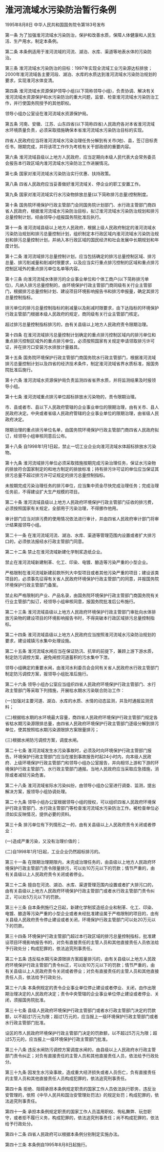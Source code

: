 # 淮河流域水污染防治暂行条例

1995年8月8日 中华人民共和国国务院令第183号发布　

第一条 为了加强淮河流域水污染防治，保护和改善水质，保障人体健康和人民生活、生产用水，制定本条例。

第二条 本条例适用于淮河流域的河流、湖泊、水库、渠道等地表水体的污染防治。

第三条 淮河流域水污染防治的目标：1997年实现全流域工业污染源达标排放；2000年淮河流域各主要河段、湖泊、水库的水质达到淮河流域水污染防治规划的要求，实现淮河水体变清。

第四条 淮河流域水资源保护领导小组(以下简称领导小组)，负责协调、解决有关淮河流域水资源保护和水污染防治的重大问题，监督、检查淮河流域水污染防治工作，并行使国务院授予的其他职权。

领导小组办公室设在淮河流域水资源保护局。

第五条 河南、安徽、江苏、山东四省(以下简称四省)人民政府各对本省淮河流域水环境质量负责，必须采取措施确保本省淮河流域水污染防治目标的实现。

四省人民政府应当将淮河流域水污染治理任务分解到有关市(地)、县，签订目标责任书，限期完成，并将该项工作作为考核有关干部政绩的重要内容。

第六条 淮河流域县级以上地方人民政府，应当定期向本级人民代表大会常务委员会报告本行政区域内淮河流域水污染防治工作进展情况。

第七条 国家对淮河流域水污染防治实行优惠、扶持政策。

第八条 四省人民政府应当妥善做好淮河流域关、停企业的职工安置工作。

第九条 国家对淮河流域实行水污染物排放总量(以下简称排污总量)控制制度。

第十条 国务院环境保护行政主管部门会同国务院计划部门、水行政主管部门商四省人民政府，根据淮河流域水污染防治目标，拟订淮河流域水污染防治规划和排污总量控制计划，经由领导小组报国务院批准后执行。

第十一条 淮河流域县级以上地方人民政府，根据上级人民政府制定的淮河流域水污染防治规划和排污总量控制计划，组织制定本行政区域内淮河流域水污染防治规划和排污总量控制计划，并纳入本行政区域的国民经济和社会发展中长期规划和年度计划。

第十二条 淮河流域排污总量控制计划，应当包括确定的排污总量控制区域、排污总量、排污削减量和削减时限要求，以及应当实行重点排污控制的区域和重点排污控制区域外的重点排污单位名单等内容。

第十三条 向淮河流域水体排污的企业事业单位和个体工商户(以下简称排污单位)，凡纳入排污总量控制的，由环境保护行政主管部门商同级有关行业主管部门，根据排污总量控制计划、建设项目环境影响报告书和排污申报量，确定其排污总量控制指标。

排污单位的排污总量控制指标的削减量以及削减时限要求，由下达指标的环境保护行政主管部门根据本级人民政府的规定，商同级有关行业主管部门核定。

超过排污总量控制指标排污的，由有关县级以上地方人民政府责令限期治理。

第十四条 在淮河流域排污总量控制计划确定的重点排污控制区域内的排污单位和重点排污控制区域外的重点排污单位，必须按照国家有关规定申请领取排污许可证，并在排污口安装污水排放计量器具。

第十五条 国务院环境保护行政主管部门商国务院水行政主管部门，根据淮河流域排污总量控制计划以及四省的经济技术条件，制定淮河流域省界水质标准，报国务院批准后施行。

第十六条 淮河流域水资源保护局负责监测四省省界水质，并将监测结果及时报领导小组。

第十七条 淮河流域重点排污单位超标排放水污染物的，责令限期治理。

市、县或者市、县以下人民政府管辖的企业事业单位的限期治理，由有关市、县人民政府决定。中央或者省级人民政府管辖的企业事业单位的限期治理，由省级人民政府决定。

限期治理的重点排污单位名单，由国务院环境保护行政主管部门商四省人民政府拟订，经领导小组审核同意后公布。

第十八条 自1998年1月1日起，禁止一切工业企业向淮河流域水体超标排放水污染物。

第十九条 淮河流域排污单位必须采取措施按期完成污染治理任务，保证水污染物的排放符合国家制定的和地方制定的排放标准；持有排污许可证的单位应当保证其排污总量不超过排污许可证规定的排污总量控制指标。

未按期完成污染治理任务的排污单位，应当集中资金尽快完成治理任务；完成治理任务前，不得建设扩大生产规模的项目。

第二十条 淮河流域县级以上地方人民政府环境保护行政主管部门征收的排污费，必须按照国家有关规定，全部用于污染治理，不得挪作他用。

审计部门应当对排污费的使用情况依法进行审计，并由四省人民政府审计部门将审计结果报领导小组。

第二十一条 在淮河流域河流、湖泊、水库、渠道等管理范围内设置或者扩大排污口的，必须依法报经水行政主管部门同意。

第二十二条 禁止在淮河流域新建化学制浆造纸企业。

禁止在淮河流域新建制革、化工、印染、电镀、酿造等污染严重的小型企业。

严格限制在淮河流域新建前款所列大中型项目或者其他污染严重的项目；建设该类项目的，必须事先征得有关省人民政府环境保护行政主管部门的同意，并报国务院环境保护行政主管部门备案。

禁止和严格限制的产业、产品名录，由国务院环境保护行政主管部门商国务院有关行业主管部门拟订，经领导小组审核同意，报国务院批准后公布施行。

第二十三条 淮河流域县级以上地方人民政府环境保护行政主管部门审批向水体排放污染物的建设项目的环境影响报告书时，不得突破本行政区域排污总量控制指标。

第二十四条 淮河流域县级以上地方人民政府应当按照淮河流域水污染防治规划的要求，建设城镇污水集中处理设施。

第二十五条 淮河流域水闸应当在保证防汛、抗旱的前提下，兼顾上游下游水质，制定防污调控方案，避免闸控河道蓄积的污水集中下泄。

领导小组确定的重要水闸，由淮河水利委员会会同有关省人民政府水行政主管部门制定防污调控方案，报领导小组批准后施行。

第二十六条 领导小组办公室应当组织四省人民政府环境保护行政主管部门、水行政主管部门等采取下列措施，开展枯水期水污染联合防治工作：

(一)加强对主要河道、湖泊、水库的水质、水情的动态监测，并及时通报监测资料；

(二)根据枯水期的水环境最大容量，商四省人民政府环境保护行政主管部门规定各省枯水期污染源限排总量，由四省人民政府环境保护行政主管部门逐级分解到排污单位，使其按照枯水期污染源限排方案限量排污；

(三)根据水闸防污调控方案，调度水闸。

第二十七条 淮河流域发生水污染事故时，必须及时向环境保护行政主管部门报告。环境保护行政主管部门应当在接到事故报告时起24小时内，向本级人民政府、上级环境保护行政主管部门和领导小组办公室报告，并向相邻上游和下游的环境保护行政主管部门、水行政主管部门通报。当地人民政府应当采取应急措施，消除或者减轻污染危害。

第二十八条 淮河流域省际水污染纠纷，由领导小组办公室进行调查、监测，提出解决方案，报领导小组协调处理。

第二十九条 领导小组办公室根据领导小组的授权，可以组织四省人民政府环境保护行政主管部门、水行政主管部门等检查淮河流域水污染防治工作。被检查单位必须如实反映情况，提供必要的资料。

第三十条 排污单位有下列情形之一的，由有关县级以上人民政府责令关闭或者停业：

(一)造成严重污染，又没有治理价值的；

(二)自1998年1月1日起，工业企业仍然超标排污的。

第三十一条 在限期治理期限内，未完成治理任务的，由县级以上地方人民政府环境保护行政主管部门责令限量排污，可以处10万元以下的罚款；情节严重的，由有关县级以上人民政府责令关闭或者停业。

第三十二条 擅自在河流、湖泊、水库、渠道管理范围内设置或者扩大排污口的，由有关县级以上地方人民政府环境保护行政主管部门或者水行政主管部门责令纠正，可以处5万元以下的罚款。

第三十三条 自本条例施行之日起，新建化学制浆造纸企业和制革、化工、印染、电镀、酿造等污染严重的小型企业或者未经批准建设属于严格限制的项目的，由有关县级人民政府责令停止建设或者关闭，环境保护行政主管部门可以处20万元以下的罚款。

第三十四条 环境保护行政主管部门超过本行政区域的排污总量控制指标，批准建设项目环境影响报告书的，对负有直接责任的主管人员和其他直接责任人员依法给予行政处分；构成犯罪的，依法追究刑事责任。

第三十五条 违反枯水期污染源限排方案超量排污的，由有关县级以上地方人民政府环境保护行政主管部门责令纠正，可以处10万元以下的罚款；情节严重的，由有关县级以上人民政府责令关闭或者停业；对负有直接责任的主管人员和其他直接责任人员，依法给予行政处分。

第三十六条 本条例规定的责令企业事业单位停止建设或者停业、关闭，由作出限期治理决定的人民政府决定；责令中央管辖的企业事业单位停止建设或者停业、关闭，须报国务院批准。

第三十七条 县级人民政府环境保护行政主管部门或者水行政主管部门决定的罚款额，以不超过1万元为限；超过1万元的，应当报上一级环境保护行政主管部门或者水行政主管部门批准。

设区的市人民政府环境保护行政主管部门决定的罚款额，以不超过5万元为限；超过5万元的，应当报上一级环境保护行政主管部门批准。

第三十八条 违反水闸防污调控方案调度水闸的，由县级以上人民政府水行政主管部门责令纠正；对负有直接责任的主管人员和其他直接责任人员，依法给予行政处分。

第三十九条 因发生水污染事故，造成重大经济损失或者人员伤亡，负有直接责任的主管人员和其他直接责任人员构成犯罪的，依法追究刑事责任。

第四十条 拒绝、阻碍承担本条例规定职责的国家工作人员依法执行职务，违反治安管理的，依照《中华人民共和国治安管理处罚法》的规定处罚；构成犯罪的，依法追究刑事责任。

第四十一条 承担本条例规定职责的国家工作人员滥用职权、徇私舞弊、玩忽职守，或者拒不履行义务，构成犯罪的，依法追究刑事责任；尚不构成犯罪的，依法给予行政处分。

第四十二条 四省人民政府可以根据本条例分别制定实施办法。

第四十三条 本条例自1995年8月8日起施行。
